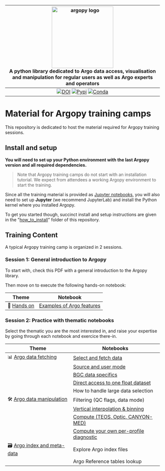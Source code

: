 | <img src="https://raw.githubusercontent.com/euroargodev/argopy/master/docs/_static/argopy_logo_long.png" alt="argopy logo" width="200"/><br>A python library dedicated to Argo data access, visualisation and manipulation for regular users as well as Argo experts and operators | 
|:----------------------------------------------------------------------------------------------------------------------------------------------------------------------------------------------------------------------------------------------------------------------------------:|
|                                                                     [![DOI][joss-badge]][joss-link] [![Pypi][pip-badge]][pip-link] [![Conda][conda-badge]][conda-link]                                                                     |

[joss-badge]: https://img.shields.io/badge/DOI-10.21105%2Fjoss.02425-brightgreen
[joss-link]: https://dx.doi.org/10.21105/joss.02425
[ci-badge]: https://github.com/euroargodev/argopy/actions/workflows/pytests.yml/badge.svg
[cov-badge]: https://codecov.io/gh/euroargodev/argopy/branch/master/graph/badge.svg
[cov-link]: https://codecov.io/gh/euroargodev/argopy
[rtd-badge]: https://img.shields.io/readthedocs/argopy?logo=readthedocs
[rtd-link]: https://argopy.readthedocs.io/en/latest/?badge=latest
[pip-badge]: https://img.shields.io/pypi/v/argopy
[pip-link]: https://pypi.org/project/argopy/
[conda-badge]: https://img.shields.io/conda/vn/conda-forge/argopy?logo=anaconda
[conda-link]: https://anaconda.org/conda-forge/argopy
[ossf-badge]: https://www.bestpractices.dev/projects/5939/badge
[ossf-link]: https://www.bestpractices.dev/projects/5939

# Material for Argopy training camps

This repository is dedicated to host the material required for Argopy training sessions.

## Install and setup

**You will need to set up your Python environment with the last Argopy version and all required dependencies.**

> Note that Argopy training camps do not start with an installation tutorial. We expect from attendees a working Argopy environment to start the training.

Since all the training material is provided as [Jupyter notebooks](https://jupyter.org/install), you will also need to set up **Jupyter** (we recommend JupyterLab) and install the Python kernel where you installed Argopy.

To get you started though, succinct install and setup instructions are given in the "[how_to_install](./how_to_install)" folder of this repository.

## Training Content

A typical Argopy training camp is organized in 2 sessions.

### Session 1: General introduction to Argopy

To start with, check this PDF with a general introduction to the Argopy library.

Then move on to execute the following hands-on notebook:

| Theme                             | Notebook                                                                       | 
|-----------------------------------|--------------------------------------------------------------------------------|
| 🚀 [Hands on](notebooks/hands-on) | [Examples of Argo features](./notebooks/hands-on/argopy-getting-started.ipynb) |

### Session 2: Practice with thematic notebooks

Select the thematic you are the most interested in, and raise your expertise by going through each notebook and exercice there-in.

| Theme                                                            | Notebooks                                                                                                       |
|------------------------------------------------------------------|-----------------------------------------------------------------------------------------------------------------|
| 📊 [Argo data fetching](./notebooks/argo-data-fetching)          | [Select and fetch data](./notebooks/argo-data-fetching/select-and-fetch-data.ipynb)                             |
|                                                                  | [Source and user mode](./notebooks/argo-data-fetching/fetching-options.ipynb)                                   |
|                                                                  | [BGC data specifics](./notebooks/argo-data-fetching/bgc-specifics.ipynb)                                        |
|                                                                  | [Direct access to one float dataset](./notebooks/argo-data-fetching/direct-access-to-float-dataset.ipynb)       |
|                                                                  | How to handle large data selection                                                                              |
| 🛠️ [Argo data manipulation](./notebooks/argo-data-manipulation) | Filtering (QC flags, data mode)                                                                                 |
|                                                                  | [Vertical interpolation & binning](./notebooks/argo-data-manipulation/vertical-interpolation-and-binning.ipynb) |
|                                                                  | [Compute (TEOS, Optic, CANYON-MED)](./notebooks/argo-data-manipulation/compute.ipynb)                           |
|                                                                  | [Compute your own per-profile diagnostic](./notebooks/argo-data-manipulation/compute-custom.ipynb)              |
| 🗃️ [Argo index and meta-data](./notebooks/argo-index-meta-data) | Explore Argo index files                                                                                        |
|                                                                  | Argo Reference tables lookup                                                                                    |
